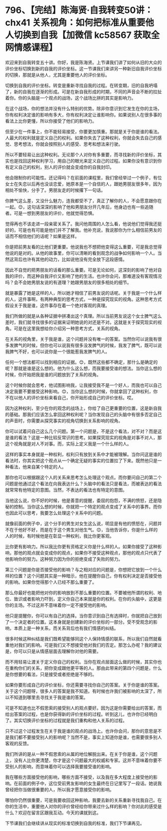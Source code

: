 # 796、【完结】陈海贤·自我转变50讲：chx41 关系视角：如何把标准从重要他人切换到自我【加微信 kc58567 获取全网情感课程】

欢迎来到自我转变五十讲。你好，我是陈海贤。上节课我们讲了如何从旧的大众的评价坐标切换到新的自我的评价坐标。这一节课我们来讲另一种新旧自我评价坐标的切换，那就是从他人，尤其是重要他人的评价坐标。

切换到自我的评价坐标。转变是重新寻找自我的过程。在转变期，旧的自我坍塌了，新的自我在逐渐的形成。可是在新自我形成的时期，不同的声音会不断的拉扯着你。你的头脑是一个观点的战场，这个战场比拼的其实是影响力。

在这个战场，你的想法并没有什么特别的优势。除非你意识到它发生在你的主场，你有权利决定谁的影响有多大，你有权利决定让谁影响你。如果说别人在很多事的看法上比你更懂，所以你接受了他们的影响力。

但至少在一件事上，你不能轻易接受，你要更加慎重。那就是关于你是谁的看法。人最大的权利就是定义自己的权利。如果你失去了这种权利，你就会失去自己的感觉、思考想法，你就会按照别人的感受、思考和想法来行驶。

所以不要轻易让出这种权利。无论那个人对你有多重要，而寻找新的评价坐标，其实也是找回这种权利学习，用自己的眼光来定义自己的过程。如果你没有意识到你有定义自己的权利，别人的评价就会变成你的自我封印。

他会限制你的可能性。还记得吗？在前面的课程里，我们曾经举过一个例子，有位女士在失恋以后再也没谈恋爱，她原本是一个自信的人，跟她男朋友很多年，因为相处不愉快，分手了。男朋友走的时候撂下一句话。

你脾气这么差，又没什么魅力，连我都受不了，真正了解你的人，不会愿意跟你在一起。😊，这句话深深的影响了他和男朋友分开几年后，他身边也有一些追随者。可是一想到男朋友的评价，他就觉得恐惧。

觉得再也不该走进一段亲密关系了。我问他周围的人怎么看，他说他们觉得我还挺好的，可是也有可能是他们并不了解我。他补充说，我说那你为什么相信前男友的话而不相信他们的话呢？如果是这样。

你是把前男友看的比他们更重要。他说我也不想把他变得这么重要，可是我总觉得他说的是对的。从他的故事里，你可以清晰的看到观念的战争如何影响一个人。当然这背后也许有其他的动力，比如说他没有完全放下这段感情。

因此不自觉的把男朋友的话看的那么重要。可是无论如何，这深刻的影响了他对自我的评价，而这种自我评价又影响了他的生活。也许你会问，那难道没有客观情况吗？会不会她男朋友说的有道理？她跟男朋友的很多相处的细节。

就是暴露了她是这样的人，所以她才相信了前男友说的话呢。关于我是一个什么样的人，这件事啊，有两种典型的思考方式，一种是探究现实的视角。这种思考方式假设关于我是谁，这件事存在着一个绝对客观的真理。

我们所做的就是从各种证据中拼凑出这个真理。所以当前男友说这个女士脾气这么差时，我们就寻找很多的证据来证明她说的对还是不对。这就是关于探究现实的视角。可是在这里我想给你介绍另一种思考方式，关系的视角。

在关系的视角里，关于我是谁，这个问题并没有唯一的答案。当然你可以说我有很多发脾气的时候，但你也可以说我有很多没发脾气的时候，我发了脾气，既可以说我脾气不好，也可以说你是一个很能惹我发脾气的人。

任何一个想法都可以找到相应的证据。😊，既然这些都不确定，那什么是确定的呢？那就是谁是这么想的。他为什么这么想，而我要接受谁的想法。当你这么想的时候，你开始把我是谁的问题放到了关系的视角。

这个时候你就会思考，他试图影响我，让我接受我不是一个好人，而我也可以自己决定我要不要接受这种影响。😊，当你这么想的时候，你就拿回了这种权利，你不在以他人的评价坐标来看自己，你开始形成自己的评价坐标。哎。

因为这种权利，至少在你的观念的战场上，你给了自己更重要的位置，这是新自我的基础。那我们应该怎么拿回这种权利呢？当你发现自己的头脑中有很多否定自己的声音时，你需要从探究事实的视角切换到关系影响的视角。

你可以试着问自己这么几个问题。第一个问题是，不是这个看法，对不对？而是这是谁的看法？这是一种比较反常识的思考。如果探究现实的视角是对事不对人，那这个视角就是对人不对事。而，实际上定义我是一个什么样的人。

这样的事实本身就是一种权利，权利只有放到关系中才能被理解。当你问这是谁的看法时，你其实把这个观点从一个确定无疑的事实的位置拉了下来。既然他只是一种看法，他来自某个特定的人。

那你也可以根据跟这个人的关系来思考怎么处理这个观点。而你要问自己的第二个问题是他通过这个看法在向我表达什么？头脑中的看法只是看法，而被表达的看法就常常有他特定的意图。当然，不表达的看法也有特定的意图。

当他这么说，你不好的时候，他是善意的提醒，委屈的抱怨，不满的愤怒，还是隐秘的控制。当你这么想的时候，你就把一个特定的观点变成了关系中的事界。而你也因此可以思考，我要怎么处理这个关系中的问题。

就像前面的例子中，这个分手的男生对女生这么说，明显是有他的愤怒在，问题并不在于他好不好，而是在于这个男生对他生气。😊，当他告诉你，你是什么样的人的时候，有时候他是在彰显一种权利，我比你更客观。

比你更有影响力。所以我比你更有资格定义你是什么样的人。如果你接受了这种影响，那他的观点就会变成你的观点，如果你不接受这种观点，那他的观点只代表了他影响你的努力。这种努力因为你的拒绝变成了失败的努力。

第三个问题是你是否接受他的影响？与之相对应的问题是，你想把它放到一个什么样的位置？这个问题其实是一种暗示，他在提醒你自己，你有权利决定是否接受他的影响。如果你觉得那个人已经不那么重要了。

那么你最好也能把他对你的影响放到不那么重要的位置。不要被他所谓的权利、地位、致识或者影响力吓到，定义你自己本来就是你的权利。在你的头脑中，这更是你的主场。不过这并不意味着你一定不接受他的影响。

他只是提醒你，你可以有自己的选择。当你意识到自己有选择时，你就把自己放到了一个决定者的位置。这本身就是创建新的评价坐标的一部分。受不受观念的影响，本质上是一种关系，而关系背后也有我们情感的纠结。

很多时候这种纠结是我们既希望能够同这个人保持情感的联系，所以我们自然就看重他对我们的影响。可是我们又不想接受他对我们的否定。那怎么办呢？我的建议是，你可以只是从情感层面去理解你对他的需要。

而不用轻易让渡关于定义你自己的权利。当你在观点层面这么做的时候，其实你也在重构你们的关系，把你变成跟他更平等的人。那由此带来的第四个问题是，什么是你想要的看法，只是接受或者拒绝是不够的。

如果你要形成自己的评价坐标，你还需要寻找你自己的答案。关于你是谁的答案。关于这个问题呀，很多人的答案是我不知道。有时候也许我们被影响的太深了，所以不知道到哪里去寻找关于我是谁的答案。

可是不知道也比不假思索的接受别人的观点要好。因为这是你需要给出的答案，而给出答案的过程，也是你获得新的评价坐标的过程。听到这儿，也许你已经明白了。其实切换评价坐标的过程就是我们重构和他人关系的过程。

只不过这个过程发生在关于我是谁的观点的战场上。也许你会问，那你的意思是不是我们都不要接受别人的影响呢？当然不是，事实上知道你是谁，也需要很多别人客观的反馈。

我们所讲的是从一种不假思索的从属的地位解脱出来。在关于你是谁，这个问题上，没有人比你更清楚，你才是这个问题最大的权威和专家。这并不意味着你要不受别人的影响，而意味着你可以选择我要接受谁的影响。

我在哪些方面接受他的影响，哪些方面不接受，以及我在多大程度上接受他的影响。在前面的例子中，这位受前男友影响的女生最终在日记里写了一段话。她说我曾经把你当做很重要的人，所以我才愿意接受你的影响。

哪怕你仍然很重要，可是我要收回这种影响，我要去新的关系重新寻找我自己。在你的生活中，重要他人对你的评价曾经给你带来过什么样的影响？你对此的感受是什么？欢迎在留言区跟我互动。今天的课就到这。

下节课我们会继续讲从现实的标准切换到自我的标准，我们下节课再见。